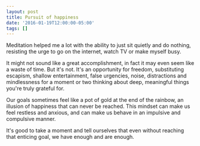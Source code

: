 ```yaml
---
layout: post
title: Pursuit of happiness
date: '2016-01-19T12:00:00-05:00'
tags: []
---
```

Meditation helped me a lot with the ability to just sit quietly and do nothing, resisting the urge to go on the internet, watch TV or make myself busy.

It might not sound like a great accomplishment, in fact it may even seem like a waste of time. But it's not. It's an opportunity for freedom, substituting escapism, shallow entertainment, false urgencies, noise, distractions and mindlessness for a moment or two thinking about deep, meaningful things you're truly grateful for.

Our goals sometimes feel like a pot of gold at the end of the rainbow, an illusion of happiness that can never be reached. This mindset can make us feel restless and anxious, and can make us behave in an impulsive and compulsive manner.

It's good to take a moment and tell ourselves that even without reaching that enticing goal, we have enough and are enough.
